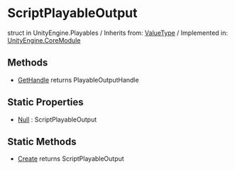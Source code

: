 # ScriptPlayableOutput
struct in UnityEngine.Playables
 / Inherits from: <a href="https://docs.unity3d.com/6000.2/Documentation/ScriptReference/ValueType.html">ValueType</a> / Implemented in: <a href="https://docs.unity3d.com/6000.2/Documentation/ScriptReference/UnityEngine.CoreModule.html">UnityEngine.CoreModule</a>

## Methods
- <a href="https://docs.unity3d.com/6000.2/Documentation/ScriptReference/ScriptPlayableOutput.GetHandle.html">GetHandle</a> returns PlayableOutputHandle

## Static Properties
- <a href="https://docs.unity3d.com/6000.2/Documentation/ScriptReference/ScriptPlayableOutput-Null.html">Null</a> : ScriptPlayableOutput

## Static Methods
- <a href="https://docs.unity3d.com/6000.2/Documentation/ScriptReference/ScriptPlayableOutput.Create.html">Create</a> returns ScriptPlayableOutput
